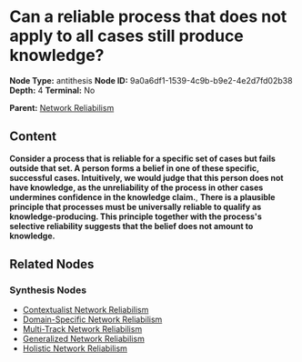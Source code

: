 # Can a reliable process that does not apply to all cases still produce knowledge?

**Node Type:** antithesis
**Node ID:** 9a0a6df1-1539-4c9b-b9e2-4e2d7fd02b38
**Depth:** 4
**Terminal:** No

**Parent:** [Network Reliabilism](network-reliabilism-synthesis-6c115972-dbb4-46ae-a17f-ba3ef0111b17.md)

## Content

**Consider a process that is reliable for a specific set of cases but fails outside that set. A person forms a belief in one of these specific, successful cases. Intuitively, we would judge that this person does not have knowledge, as the unreliability of the process in other cases undermines confidence in the knowledge claim.**, **There is a plausible principle that processes must be universally reliable to qualify as knowledge-producing. This principle together with the process's selective reliability suggests that the belief does not amount to knowledge.**

## Related Nodes

### Synthesis Nodes

- [Contextualist Network Reliabilism](contextualist-network-reliabilism-synthesis-cc5acba0-c5d8-4dbb-8a92-09d4cd7c9802.md)
- [Domain-Specific Network Reliabilism](domain-specific-network-reliabilism-synthesis-b973b038-c93f-4bc2-a6a5-217b2c134c4c.md)
- [Multi-Track Network Reliabilism](multi-track-network-reliabilism-synthesis-9090ecda-d17f-4478-864d-7f05716635c6.md)
- [Generalized Network Reliabilism](generalized-network-reliabilism-synthesis-e46a93e7-221e-439b-ae5b-68b779e9ba1c.md)
- [Holistic Network Reliabilism](holistic-network-reliabilism-synthesis-c7db3367-f892-4335-8381-3e5edd74b073.md)
